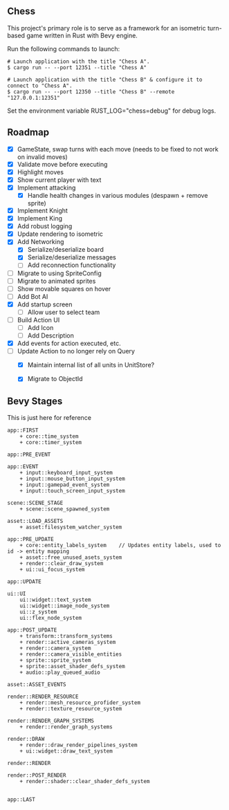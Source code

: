 ## Chess

This project's primary role is to serve as a framework for an isometric 
turn-based game written in Rust with Bevy engine.

Run the following commands to launch:
```
# Launch application with the title "Chess A".
$ cargo run -- --port 12351 --title "Chess A"

# Launch application with the title "Chess B" & configure it to connect to "Chess A".
$ cargo run -- --port 12350 --title "Chess B" --remote "127.0.0.1:12351"
```


Set the environment variable RUST_LOG="chess=debug" for debug logs.


## Roadmap

- [x] GameState, swap turns with each move (needs to be fixed to not work on invalid moves)
- [x] Validate move before executing
- [x] Highlight moves
- [x] Show current player with text
- [x] Implement attacking
    - [x] Handle health changes in various modules (despawn + remove sprite)
- [x] Implement Knight
- [x] Implement King
- [x] Add robust logging
- [x] Update rendering to isometric
- [x] Add Networking
    - [x] Serialize/deserialize board
    - [x] Serialize/deserialize messages 
    - [ ] Add reconnection functionality
- [ ] Migrate to using SpriteConfig
- [ ] Migrate to animated sprites
- [ ] Show movable squares on hover
- [ ] Add Bot AI
- [x] Add startup screen
    - [ ] Allow user to select team
- [ ] Build Action UI
    - [ ] Add Icon
    - [ ] Add Description
- [x] Add events for action executed, etc.
- [ ] Update Action to no longer rely on Query
    - [x] Maintain internal list of all units in UnitStore?
    - [x] Migrate to ObjectId

    
## Bevy Stages

This is just here for reference

```
app::FIRST
    + core::time_system
    + core::timer_system

app::PRE_EVENT

app::EVENT
    + input::keyboard_input_system
    + input::mouse_button_input_system
    + input::gamepad_event_system
    + input::touch_screen_input_system

scene::SCENE_STAGE
    + scene::scene_spawned_system

asset::LOAD_ASSETS
    + asset:filesystem_watcher_system

app::PRE_UPDATE
    + core::entity_labels_system    // Updates entity labels, used to id -> entity mapping
    + asset::free_unused_asets_system
    + render::clear_draw_system
    + ui::ui_focus_system

app::UPDATE

ui::UI
    ui::widget::text_system
    ui::widget::image_node_system
    ui::z_system
    ui::flex_node_system

app::POST_UPDATE
    + transform::transform_systems
    + render::active_cameras_system
    + render::camera_system
    + render::camera_visible_entities
    + sprite::sprite_system
    + sprite::asset_shader_defs_system
    + audio::play_queued_audio

asset::ASSET_EVENTS

render::RENDER_RESOURCE
    + render::mesh_resource_profider_system
    + render::texture_resource_system

render::RENDER_GRAPH_SYSTEMS
    + render::render_graph_systems

render::DRAW
    + render::draw_render_pipelines_system
    + ui::widget::draw_text_system

render::RENDER

render::POST_RENDER
    + render::shader::clear_shader_defs_system


app::LAST
```